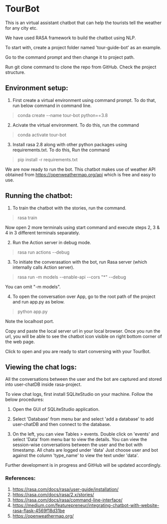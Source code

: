 # TourBot
This is an virtual assistant chatbot that can help the tourists tell the weather for any city etc. 

We have used RASA framework to build the chatbot using NLP.

To start with, create a project folder named 'tour-guide-bot' as an example. 

Go to the command prompt and then change it to project path. 

Run git clone command to clone the repo from GitHub. Check the project structure.

## Environment setup:

1. First create a virtual environment using command prompt. To do that, run below command in command line.

> conda create --name tour-bot python==3.8

2. Acivate the virtual environment. To do this, run the command

> conda activate tour-bot

3. Install rasa 2.8 along with other python packages using requirements.txt. To do this, Run the command

> pip install -r requirements.txt

We are now ready to run the bot.
This chatbot makes use of weather API obtained from https://openweathermap.org/api which is free and 
easy to use.


## Running the chatbot:

1) To train the chatbot with the stories, run the command.

> rasa train

Now open 2 more terminals using start command and execute steps 2, 3 & 4 in 3 different terminals separately.

2) Run the Action server in debug mode.

> rasa run actions --debug

3) To initiate the converasation with the bot, run Rasa server (which internally calls Action server). 

> rasa run -m models --enable-api --cors "*" --debug

You can omit "-m models".

4) To open the conversation over App, go to the root path of the project and run app.py as below.

> python app.py

Note the localhost port. 

Copy and paste the local server url in your local browser. Once you run the url,
you will be able to see the chatbot icon visible on right bottom corner of the web page.

Click to open and you are ready to start conversing with your TourBot.

## Viewing the chat logs:

All the conversations between the user and the bot are captured and stored into user-chatDB inside rasa-project.

To view chat logs, first install SQLiteStudio on your machine. Follow the below procedures: 

1) Open the GUI of SQLiteStudio application.

2) Select 'Database' from menu bar and select 'add a database' to add user-chatDB and then connect to the database.   

3) On the left, you can view Tables > events. Double click on 'events' and select 'Data' from menu bar to view the details.
You can view the session-wise conversations between the user and the bot with timestamp. All chats are logged under 'data'
Just choose user and bot against the column 'type_name' to view the text under 'data'.
 
Further development is in progress and GitHub will be updated accordingly. 

### References:
1. https://rasa.com/docs/rasa/user-guide/installation/ 
2. https://rasa.com/docs/rasa/2.x/stories/
3. https://rasa.com/docs/rasa/command-line-interface/
3. https://medium.com/featurepreneur/integrating-chatbot-with-website-rasa-flask-4569f18d31be
4. https://openweathermap.org/